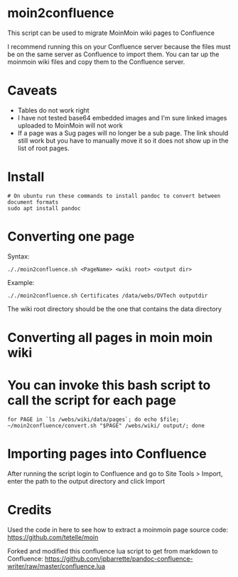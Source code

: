 # moin2confluence

This script can be used to migrate MoinMoin wiki pages to Confluence

I recommend running this on your Confluence server because the files must be on the same server as Confluence to import them.
You can tar up the moinmoin wiki files and copy them to the Confluence server.

# Caveats
 * Tables do not work right
 * I have not tested base64 embedded images and I'm sure linked images uploaded to MoinMoin will not work
 * If a page was a Sug pages will no longer be a sub page. The link should still work but you have to manually move it so it does not show up in the list of root pages.

# Install

    # On ubuntu run these commands to install pandoc to convert between document formats
    sudo apt install pandoc

# Converting one page

Syntax: 

    ././moin2confluence.sh <PageName> <wiki root> <output dir>

Example: 

    ././moin2confluence.sh Certificates /data/webs/DVTech outputdir

The wiki root directory should be the one that contains the data directory

# Converting all pages in moin moin wiki
# You can invoke this bash script to call the script for each page

    for PAGE in `ls /webs/wiki/data/pages`; do echo $file; ~/moin2confluence/convert.sh "$PAGE" /webs/wiki/ output/; done

# Importing pages into Confluence
After running the script login to Confluence and go to Site Tools > Import, enter the path to the output directory and click Import

# Credits

Used the code in here to see how to extract a moinmoin page source code: https://github.com/tetelle/moin

Forked and modified this confluence lua script to get from markdown to Confluence: https://github.com/jpbarrette/pandoc-confluence-writer/raw/master/confluence.lua

